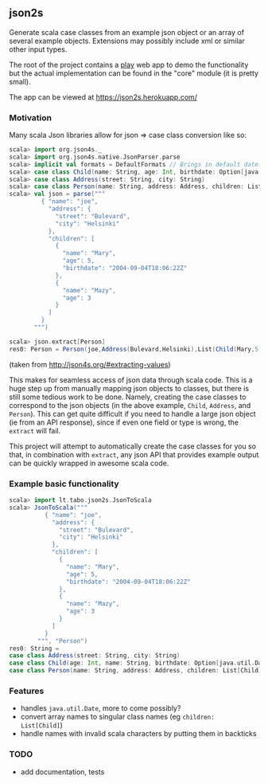 ## json2s

Generate scala case classes from an example json object or an array of several
example objects. Extensions may possibly include xml or similar other input types.

The root of the project contains a [play](https://github.com/playframework/playframework)
web app to demo the functionality but the actual
implementation can be found in the "core" module
(it is pretty small).

The app can be viewed at https://json2s.herokuapp.com/

### Motivation

Many scala Json libraries allow for json => case class conversion like so:


```scala
scala> import org.json4s._
scala> import org.json4s.native.JsonParser.parse
scala> implicit val formats = DefaultFormats // Brings in default date formats etc.
scala> case class Child(name: String, age: Int, birthdate: Option[java.util.Date])
scala> case class Address(street: String, city: String)
scala> case class Person(name: String, address: Address, children: List[Child])
scala> val json = parse("""
         { "name": "joe",
           "address": {
             "street": "Bulevard",
             "city": "Helsinki"
           },
           "children": [
             {
               "name": "Mary",
               "age": 5,
               "birthdate": "2004-09-04T18:06:22Z"
             },
             {
               "name": "Mazy",
               "age": 3
             }
           ]
         }
       """)

scala> json.extract[Person]
res0: Person = Person(joe,Address(Bulevard,Helsinki),List(Child(Mary,5,Some(Sat Sep 04 18:06:22 EEST 2004)), Child(Mazy,3,None)))
```
(taken from http://json4s.org/#extracting-values)

This makes for seamless access of json data through scala code.
This is a huge step up from manually mapping json objects to classes, but there
is still some tedious work to be done. Namely, creating the case classes to
correspond to the json objects (in the above example, `Child`, `Address`, and
`Person`). This can get quite difficult if you need to handle a large json
object (ie from an API response), since if even one field or type is wrong,
the `extract` will fail.

This project will attempt to automatically create the case classes for you so
that, in combination with `extract`, any json API that provides example output
can be quickly wrapped in awesome scala code.

### Example basic functionality
```scala
scala> import lt.tabo.json2s.JsonToScala
scala> JsonToScala("""
          { "name": "joe",
            "address": {
              "street": "Bulevard",
              "city": "Helsinki"
            },
            "children": [
              {
                "name": "Mary",
                "age": 5,
                "birthdate": "2004-09-04T18:06:22Z"
              },
              {
                "name": "Mazy",
                "age": 3
              }
            ]
          }
        """, "Person")
res0: String =
case class Address(street: String, city: String)
case class Child(age: Int, name: String, birthdate: Option[java.util.Date])
case class Person(name: String, address: Address, children: List[Child])
```

### Features
 - handles `java.util.Date`, more to come possibly?
 - convert array names to singular class names (eg `children: List[Child]`)
 - handle names with invalid scala characters by putting them in backticks

### TODO
 - add documentation, tests
